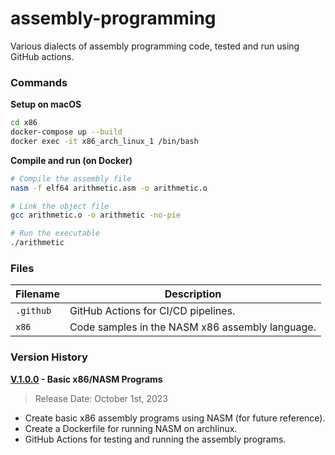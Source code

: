 # assembly-programming

Various dialects of assembly programming code, tested and run using GitHub actions.

### Commands

**Setup on macOS**

```bash
cd x86
docker-compose up --build
docker exec -it x86_arch_linux_1 /bin/bash
```

**Compile and run (on Docker)**

```bash
# Compile the assembly file
nasm -f elf64 arithmetic.asm -o arithmetic.o

# Link the object file
gcc arithmetic.o -o arithmetic -no-pie

# Run the executable
./arithmetic
```

### Files

| Filename  | Description                                     |
|-----------|-------------------------------------------------|
| `.github` | GitHub Actions for CI/CD pipelines.             |
| `x86`     | Code samples in the NASM x86 assembly language. |

### Version History

**[V.1.0.0](https://github.com/AJarombek/assembly-programming/tree/v1.0.0) - Basic x86/NASM Programs**

> Release Date: October 1st, 2023

* Create basic x86 assembly programs using NASM (for future reference).
* Create a Dockerfile for running NASM on archlinux.
* GitHub Actions for testing and running the assembly programs.